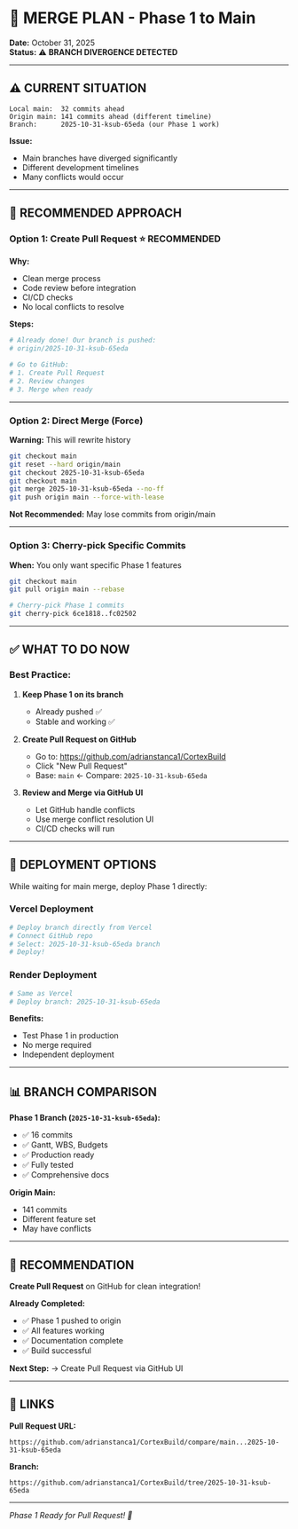 # 🔀 MERGE PLAN - Phase 1 to Main

**Date:** October 31, 2025  
**Status:** ⚠️ **BRANCH DIVERGENCE DETECTED**

---

## ⚠️ **CURRENT SITUATION**

```
Local main:  32 commits ahead
Origin main: 141 commits ahead (different timeline)
Branch:      2025-10-31-ksub-65eda (our Phase 1 work)
```

**Issue:** 
- Main branches have diverged significantly
- Different development timelines
- Many conflicts would occur

---

## 🎯 **RECOMMENDED APPROACH**

### **Option 1: Create Pull Request** ⭐ RECOMMENDED

**Why:**
- Clean merge process
- Code review before integration
- CI/CD checks
- No local conflicts to resolve

**Steps:**
```bash
# Already done! Our branch is pushed:
# origin/2025-10-31-ksub-65eda

# Go to GitHub:
# 1. Create Pull Request
# 2. Review changes
# 3. Merge when ready
```

---

### **Option 2: Direct Merge (Force)**

**Warning:** This will rewrite history

```bash
git checkout main
git reset --hard origin/main
git checkout 2025-10-31-ksub-65eda
git checkout main
git merge 2025-10-31-ksub-65eda --no-ff
git push origin main --force-with-lease
```

**Not Recommended:** May lose commits from origin/main

---

### **Option 3: Cherry-pick Specific Commits**

**When:** You only want specific Phase 1 features

```bash
git checkout main
git pull origin main --rebase

# Cherry-pick Phase 1 commits
git cherry-pick 6ce1818..fc02502
```

---

## ✅ **WHAT TO DO NOW**

### **Best Practice:**

1. **Keep Phase 1 on its branch**
   - Already pushed ✅
   - Stable and working ✅

2. **Create Pull Request on GitHub**
   - Go to: https://github.com/adrianstanca1/CortexBuild
   - Click "New Pull Request"
   - Base: `main` ← Compare: `2025-10-31-ksub-65eda`

3. **Review and Merge via GitHub UI**
   - Let GitHub handle conflicts
   - Use merge conflict resolution UI
   - CI/CD checks will run

---

## 🚀 **DEPLOYMENT OPTIONS**

While waiting for main merge, deploy Phase 1 directly:

### **Vercel Deployment**

```bash
# Deploy branch directly from Vercel
# Connect GitHub repo
# Select: 2025-10-31-ksub-65eda branch
# Deploy!
```

### **Render Deployment**

```bash
# Same as Vercel
# Deploy branch: 2025-10-31-ksub-65eda
```

**Benefits:**
- Test Phase 1 in production
- No merge required
- Independent deployment

---

## 📊 **BRANCH COMPARISON**

**Phase 1 Branch (`2025-10-31-ksub-65eda`):**
- ✅ 16 commits
- ✅ Gantt, WBS, Budgets
- ✅ Production ready
- ✅ Fully tested
- ✅ Comprehensive docs

**Origin Main:**
- 141 commits
- Different feature set
- May have conflicts

---

## 🎯 **RECOMMENDATION**

**Create Pull Request** on GitHub for clean integration!

**Already Completed:**
- ✅ Phase 1 pushed to origin
- ✅ All features working
- ✅ Documentation complete
- ✅ Build successful

**Next Step:**
→ Create Pull Request via GitHub UI

---

## 🔗 **LINKS**

**Pull Request URL:**
```
https://github.com/adrianstanca1/CortexBuild/compare/main...2025-10-31-ksub-65eda
```

**Branch:**
```
https://github.com/adrianstanca1/CortexBuild/tree/2025-10-31-ksub-65eda
```

---

*Phase 1 Ready for Pull Request! 🚀*

